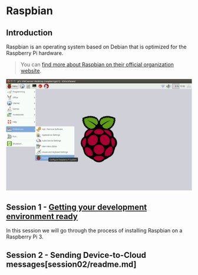 Raspbian
========

Introduction
------------

Raspbian is an operating system based on Debian that is optimized for the Raspberry Pi hardware.

> You can [find more about Raspbian on their official organization website](https://www.raspbian.org/).

![](media/raspbian.png)

Session 1 - [Getting your development environment ready](session01/readme.md)
-----------------------------------------------------------------------------

In this session we will go through the process of installing Raspbian on a Raspberry Pi 3.

Session 2 - Sending Device-to-Cloud messages[session02/readme.md]
-----------------------------------------------------------------

